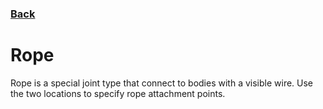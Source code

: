 ### [Back](../README.md)
# Rope
Rope is a special joint type that connect to bodies with a visible wire. Use the two locations to specify rope attachment points.